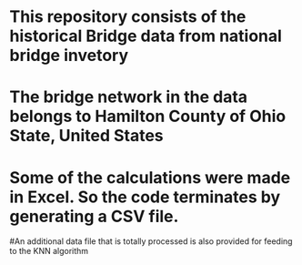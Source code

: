 # This repository consists of the historical Bridge data from national bridge invetory
# The bridge network in the data belongs to Hamilton County of Ohio State, United States
# Some of the calculations were made in Excel. So the code terminates by generating a CSV file.
#An additional data file that is totally processed is also provided for feeding to the KNN algorithm

